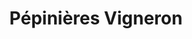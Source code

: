---
title: "Pépinières Vigneron"
url: /montemboeuf/pepinieres-vigneron/
shop: centre de jardinage
---